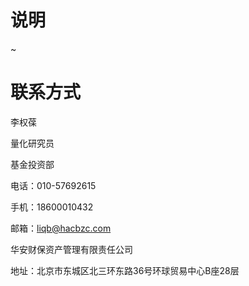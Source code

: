 # 说明

~

# 联系方式

李权葆 

量化研究员

基金投资部

电话：010-57692615

手机：18600010432

邮箱：liqb@hacbzc.com

华安财保资产管理有限责任公司

地址：北京市东城区北三环东路36号环球贸易中心B座28层